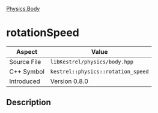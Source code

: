 [Physics.Body](index.md)
# rotationSpeed
| Aspect | Value |
| --- | --- |
| Source File | `libKestrel/physics/body.hpp` |
| C++ Symbol | `kestrel::physics::rotation_speed` |
| Introduced | Version 0.8.0 |
## Description
